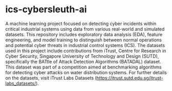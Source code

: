 # ics-cybersleuth-ai
A machine learning project focused on detecting cyber incidents within critical industrial systems using data from various real-world and simulated datasets. This repository includes exploratory data analysis (EDA), feature engineering, and model training to distinguish between normal operations and potential cyber threats in industrial control systems (ICS). The datasets used in this project include contributions from iTrust, Centre for Research in Cyber Security, Singapore University of Technology and Design (SUTD), specifically the BATtle of Attack Detection Algorithms (BATADAL) dataset. This dataset was part of a competition aimed at benchmarking algorithms for detecting cyber attacks on water distribution systems. For further details on the datasets, visit iTrust Labs Datasets (https://itrust.sutd.edu.sg/itrust-labs_datasets/).

